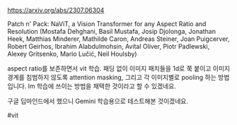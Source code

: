 https://arxiv.org/abs/2307.06304

Patch n' Pack: NaViT, a Vision Transformer for any Aspect Ratio and Resolution (Mostafa Dehghani, Basil Mustafa, Josip Djolonga, Jonathan Heek, Matthias Minderer, Mathilde Caron, Andreas Steiner, Joan Puigcerver, Robert Geirhos, Ibrahim Alabdulmohsin, Avital Oliver, Piotr Padlewski, Alexey Gritsenko, Mario Lučić, Neil Houlsby)

aspect ratio를 보존하면서 vit 학습. 패딩 없이 이미지 패치들을 1d로 쭉 붙이고 이미지 경계를 침범하지 않도록 attention masking, 그리고 각 이미지별로 pooling 하는 방법입니다. lm 학습에 쓰이는 방법을 채택한 것이라고 할 수 있겠네요.

구글 딥마인드에서 했으니 Gemini 학습용으로 테스트해본 것이겠네요.

#vit 